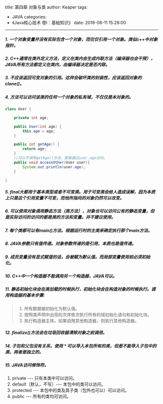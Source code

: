 title: 第四章 对象与类
author: Keaper
tags:
  - JAVA
categories:
  - 《Java核心技术 卷I：基础知识》
date: 2018-08-11 15:28:00
---
##### 1. 一个对象变量并没有实际包含一个对象，而仅仅引用一个对象。类似c++中对象指针。

##### 2. C++通常在类外定义方法，定义在类内会生成内联方法（编译器也会干预），JAVA所有方法都定义在类内，由编译器决定是否内联。

##### 3. 不应该返回可变对象的引用。这样会破坏类的封装性，应该返回对象的clone()。

##### 4. 方法可以访问该类的任何一个对象的私有域，不仅仅是本对象的。
```java
class User {

    private int age;

    public User(int age) {
        this.age = age;
    }

    public int getAge() {
        return age;
    }
	//可以不调用getAge()方法，直接通过user.age访问。
    public void accessOther(User user){
        System.out.println(user.age);
    }

}
```

##### 5. final大都用于基本类型或者不可变类。用于可变类会给人造成误解，因为本质上只是这个引用变量不可变，而他所指向的对象仍然可以改变。

##### 6. 可以使用对象调用静态方法（类方法），对象也可以访问公有的静态变量，但是实际访问的访问的都是类的方法和变量。并不建议使用。

##### 7. 每个类都可以有main()方法。根据运行时的主类来确定执行那个main方法。

##### 8. JAVA参数只有值传递。对象参数传递的是引用，本质也是值传递。

##### 9. 成员变量没有显式赋值的话，会被赋为默认值。而局部变量使用前必须初始化。

##### 10. C++中一个构造器不能调用另一个构造器，JAVA可以。

##### 11. 静态初始化块会在类加载的时候执行，初始化块会在构造对象的时候执行。调用构造器的基本步骤:
>1. 所有数据被初始化为默认值。
>2. 按照类声明中出现的次序依次执行所有的域初始化语句和初始化块。
>3. 执行构造器主体。如果调用其他构造器，则执行其他构造器。

##### 12. finalize()方法会在垃圾回收器清除对象之前调用。

##### 14. 子包和父包没有关系，使用 * 可以导入本包所有的类，但是不能导入子包中的类，两者是独立的。

##### 15. JAVA访问修饰符。
1. private --- 只有本类中可以访问。
2. default（默认，不写）--- 本包中的类可以访问。
3. protected --- 本包中的类及其子类（包外也可以）可以访问。
4. public --- 所有的类均可访问。